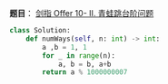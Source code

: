 **题目**：
<a href="https://leetcode-cn.com/problems/qing-wa-tiao-tai-jie-wen-ti-lcof/" target="_blank">剑指 Offer 10- II. 青蛙跳台阶问题</a>


```python
class Solution:
    def numWays(self, n: int) -> int:
        a ,b = 1, 1
        for _ in range(n):
            a, b = b, a+b
        return a % 1000000007
```